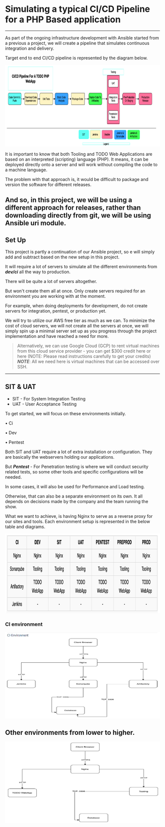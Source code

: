 # Simulating a typical CI/CD Pipeline for a PHP Based application
---

As part of the ongoing infrastructure development with Ansible started from a previous a project, we will create a pipeline that simulates continuous integration and delivery. 

Target end to end CI/CD pipeline is represented by the diagram below. 

![1](images/2.png)

It is important to know that both Tooling and TODO Web Applications are based on an interpreted (scripting) language (PHP). 
It means, it can be deployed directly onto a server and will work without compiling the code to a machine language.

The problem with that approach is, it would be difficult to package and version the software for different releases. 

And so, in this project, we will be using a different approach for releases, rather than downloading directly from git, we will be using Ansible uri module.
---

## Set Up

This project is partly a continuation of our Ansible project, so e will simply add and subtract based on the new setup in this project. 

It will require a lot of servers to simulate all the different environments from ***dev/ci*** all the way to production. 

There will be quite a lot of servers altogether.

But won't create them all at once. Only create servers required for an environment you are working with at the moment.

For example, when doing deployments for development, do not create servers for integration, pentest, or production yet.

We will try to utilize our AWS free tier as much as we can. To minimize the cost of cloud servers, we will not create all the servers at once, we will simply spin up a minimal server set up as you progress through the project implementation and have reached a need for more. 

> Alternatively, we can use Google Cloud (GCP) to rent virtual machines from this cloud service provider - you can get $300 credit here or here (NOTE: Please read instructions carefully to get your credits)  ***NOTE***: All we need here is virtual machines that can be accessed over SSH.
---

## SIT & UAT

* SIT - For System Integration Testing 
* UAT - User Acceptance Testing 

To get started, we will focus on these environments initially.

• Ci 

• Dev

• Pentest

Both SIT and UAT require a lot of extra installation or configuration. They are basically the webservers holding our applications. 

But ***Pentest*** - For Penetration testing is where we will conduct security related tests, so some other tools and specific configurations will be needed. 

In some cases, it will also be used for Performance and Load testing. 

Otherwise, that can also be a separate environment on its own. It all depends on decisions made by the company and the team running the show.

What we want to achieve, is having Nginx to serve as a reverse proxy for our sites and tools. Each environment setup is represented in the below table and diagrams.

![2](images/4.png)

### CI environment

![4](images/5.png)

## Other environments from lower to higher.

![3](images/6.png)
